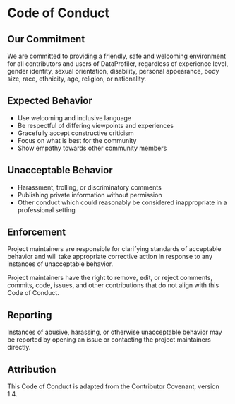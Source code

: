 # Code of Conduct

## Our Commitment

We are committed to providing a friendly, safe and welcoming environment for all contributors and users of DataProfiler, regardless of experience level, gender identity, sexual orientation, disability, personal appearance, body size, race, ethnicity, age, religion, or nationality.

## Expected Behavior

- Use welcoming and inclusive language
- Be respectful of differing viewpoints and experiences  
- Gracefully accept constructive criticism
- Focus on what is best for the community
- Show empathy towards other community members

## Unacceptable Behavior

- Harassment, trolling, or discriminatory comments
- Publishing private information without permission
- Other conduct which could reasonably be considered inappropriate in a professional setting

## Enforcement

Project maintainers are responsible for clarifying standards of acceptable behavior and will take appropriate corrective action in response to any instances of unacceptable behavior.

Project maintainers have the right to remove, edit, or reject comments, commits, code, issues, and other contributions that do not align with this Code of Conduct.

## Reporting

Instances of abusive, harassing, or otherwise unacceptable behavior may be reported by opening an issue or contacting the project maintainers directly.

## Attribution

This Code of Conduct is adapted from the Contributor Covenant, version 1.4.